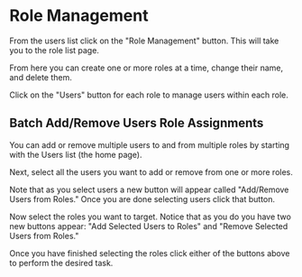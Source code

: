 # Role Management

From the users list click on the "Role Management" button.  This will take you
to the role list page.

From here you can create one or more roles at a time, change their name, and delete them.

Click on the "Users" button for each role to manage users within each role.

## Batch Add/Remove Users Role Assignments

You can add or remove multiple users to and from multiple roles by starting
with the Users list (the home page).

Next, select all the users you want to add or remove from one or more roles.

Note that as you select users a new button will appear called "Add/Remove Users from Roles."  Once you are done selecting users click that button.

Now select the roles you want to target.  Notice that as you do you have
two new buttons appear: "Add Selected Users to Roles" and "Remove Selected Users from Roles."

Once you have finished selecting the roles click either of the buttons above
to perform the desired task.